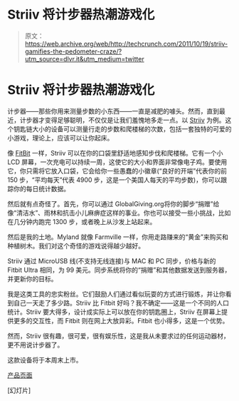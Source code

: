 # Striiv 将计步器热潮游戏化

> 原文：<https://web.archive.org/web/http://techcrunch.com/2011/10/19/striiv-gamifies-the-pedometer-craze/?utm_source=dlvr.it&utm_medium=twitter>

# Striiv 将计步器热潮游戏化

计步器——那些你用来测量步数的小东西——一直是减肥的噱头。然而，直到最近，计步器才变得足够聪明，不仅仅是让我们羞愧地多走一点。以 [Striiv](https://web.archive.org/web/20230325152336/https://techcrunch.com/2011/08/31/striiv-launches-portable-health-device-that-blends-fitness-with-gaming/) 为例。这个钥匙链大小的设备可以测量行走的步数和爬楼梯的次数，包括一套独特的可爱的小游戏，理论上，应该可以让你起床。

像 [FitBit](https://web.archive.org/web/20230325152336/https://techcrunch.com/tag/FitBit) 一样，Striiv 可以在你的口袋里舒适地感知步伐和爬楼梯。它有一个小 LCD 屏幕，一次充电可以持续一周，这使它的大小和界面非常像电子鸡。要使用它，你只需将它放入口袋，它会给你一些愚蠢的小徽章(“良好的开端”代表你的前 150 步，“平均每天”代表 4900 步，这是一个美国人每天的平均步数)，你可以跟踪你的每日统计数据。

然后就有点奇怪了。首先，你可以通过 GlobalGiving.org将你的脚步“捐赠”给像“清洁水”、雨林和抗击小儿麻痹症这样的事业。你也可以接受一些小挑战，比如在几分钟内跑完 1300 步，或者晚上从沙发上站起来。

然后是我的土地。Myland 就像 Farmville 一样，你用走路赚来的“黄金”来购买和种植树木。我们对这个奇怪的游戏说得越少越好。

Striiv 通过 MicroUSB 线(不支持无线连接)与 MAC 和 PC 同步，价格与新的 Fitbit Ultra 相同，为 99 美元。同步系统将你的“捐赠”和其他数据发送到服务器，并更新你的目标。

我是这类工具的忠实粉丝。它们鼓励人们通过看似玩耍的方式进行锻炼，并让你看到自己一天走了多少路。Striiv 比 Fitbit 好吗？我不确定——这是一个不同的人口统计。Striiv 要大得多，设计成实际上可以放在你的钥匙圈上，Striiv 在屏幕上提供更多的交互性，而 Fitbit 则在网上大放异彩。Fitbit 也小得多，这是一个优势。

然而，Striiv 很有趣，很可爱，很有娱乐性，这是我从未要求过的任何运动器材，更不用说计步器了。

这款设备将于本周末上市。

[产品页面](https://web.archive.org/web/20230325152336/http://www.striiv.com/)

[幻灯片]